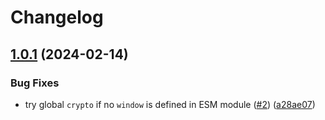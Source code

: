 # Changelog

## [1.0.1](https://github.com/sanity-io/get-random-values-esm/compare/v1.0.0...v1.0.1) (2024-02-14)


### Bug Fixes

* try global `crypto` if no `window` is defined in ESM module ([#2](https://github.com/sanity-io/get-random-values-esm/issues/2)) ([a28ae07](https://github.com/sanity-io/get-random-values-esm/commit/a28ae077edb877be0cbb2f18680e7c35838f9ad9))
